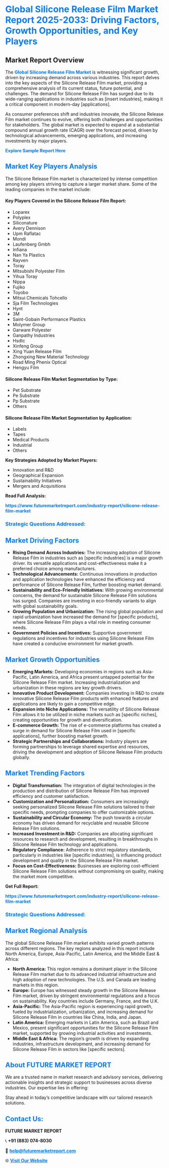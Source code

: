 <h1 style="color: #007BFF;">Global Silicone Release Film Market Report 2025-2033: Driving Factors, Growth Opportunities, and Key Players</h1>

<section id="overview">
<h2>Market Report Overview</h2>
<p>The <a href="https://www.futuremarketreport.com/industry-report/silicone-release-film-market" style="color: #007BFF; text-decoration: none;"><strong>Global Silicone Release Film Market</strong></a> is witnessing significant growth, driven by increasing demand across various industries. This report delves into the key aspects of the Silicone Release Film market, providing a comprehensive analysis of its current status, future potential, and challenges. The demand for Silicone Release Film has surged due to its wide-ranging applications in industries such as [insert industries], making it a critical component in modern-day [applications].</p>
<p>As consumer preferences shift and industries innovate, the Silicone Release Film market continues to evolve, offering both challenges and opportunities for stakeholders. The global market is expected to expand at a substantial compound annual growth rate (CAGR) over the forecast period, driven by technological advancements, emerging applications, and increasing investments by major players.</p>
</section>

<section id="overview">
<p><a href="https://www.futuremarketreport.com/request-sample/reportId=30489" style="color: #007BFF; text-decoration: none;"><strong>Explore Sample Report Here</strong></a></p>
</section>

<section id="key-players">
<h2 style="color: #007BFF;">Market Key Players Analysis</h2>
<p>The Silicone Release Film market is characterized by intense competition among key players striving to capture a larger market share. Some of the leading companies in the market include:</p>
<h4>Key Players Covered in the Silicone Release Film Report:</h4>
<ul><li>Loparex</li><li>Polyplex</li><li>Siliconature</li><li>Avery Dennison</li><li>Upm Raflatac</li><li>Mondi</li><li>Laufenberg Gmbh</li><li>Infiana</li><li>Nan Ya Plastics</li><li>Rayven</li><li>Toray</li><li>Mitsubishi Polyester Film</li><li>Yihua Toray</li><li>Nippa</li><li>Fujiko</li><li>Toyobo</li><li>Mitsui Chemicals Tohcello</li><li>Sja Film Technologies</li><li>Hynt</li><li>3M</li><li>Saint-Gobain Performance Plastics</li><li>Molymer Group</li><li>Garware Polyester</li><li>Ganpathy Industries</li><li>Hsdtc</li><li>Xinfeng Group</li><li>Xing Yuan Release Film</li><li>Zhongxing New Material Technology</li><li>Road Ming Phenix Optical</li><li>Hengyu Film</li></ul>
<h4>Silicone Release Film Market Segmentation by Type:</h4>
<ul><li>Pet Substrate</li><li>Pe Substrate</li><li>Pp Substrate</li><li>Others</li></ul>

<h4>Silicone Release Film Market Segmentation by Application:</h4>
<ul><li>Labels</li><li>Tapes</li><li>Medical Products</li><li>Industrial</li><li>Others</li></ul>
<p><strong>Key Strategies Adopted by Market Players:</strong></p>
<ul>
<li>Innovation and R&D</li>
<li>Geographical Expansion</li>
<li>Sustainability Initiatives</li>
<li>Mergers and Acquisitions</li>
</ul>
</section>

<section>
<p><strong>Read Full Analysis: </strong></p><a href="https://www.futuremarketreport.com/industry-report/silicone-release-film-market" style="color: #007BFF; text-decoration: none;"><strong>https://www.futuremarketreport.com/industry-report/silicone-release-film-market</strong></a>
<h3 style="color: #007BFF;">Strategic Questions Addressed:</h3>
</section>

<section id="driving-factors">
<h2 style="color: #007BFF;">Market Driving Factors</h2>
<ul>
<li><strong>Rising Demand Across Industries:</strong> The increasing adoption of Silicone Release Film in industries such as [specific industries] is a major growth driver. Its versatile applications and cost-effectiveness make it a preferred choice among manufacturers.</li>
<li><strong>Technological Advancements:</strong> Continuous innovations in production and application technologies have enhanced the efficiency and performance of Silicone Release Film, further boosting market demand.</li>
<li><strong>Sustainability and Eco-Friendly Initiatives:</strong> With growing environmental concerns, the demand for sustainable Silicone Release Film solutions has surged. Companies are investing in eco-friendly variants to align with global sustainability goals.</li>
<li><strong>Growing Population and Urbanization:</strong> The rising global population and rapid urbanization have increased the demand for [specific products], where Silicone Release Film plays a vital role in meeting consumer needs.</li>
<li><strong>Government Policies and Incentives:</strong> Supportive government regulations and incentives for industries using Silicone Release Film have created a conducive environment for market growth.</li>
</ul>
</section>

<section id="growth-opportunities">
<h2 style="color: #007BFF;">Market Growth Opportunities</h2>
<ul>
<li><strong>Emerging Markets:</strong> Developing economies in regions such as Asia-Pacific, Latin America, and Africa present untapped potential for the Silicone Release Film market. Increasing industrialization and urbanization in these regions are key growth drivers.</li>
<li><strong>Innovative Product Development:</strong> Companies investing in R&D to create innovative Silicone Release Film products with enhanced features and applications are likely to gain a competitive edge.</li>
<li><strong>Expansion into Niche Applications:</strong> The versatility of Silicone Release Film allows it to be utilized in niche markets such as [specific niches], creating opportunities for growth and diversification.</li>
<li><strong>E-commerce Growth:</strong> The rise of e-commerce platforms has created a surge in demand for Silicone Release Film used in [specific applications], further boosting market growth.</li>
<li><strong>Strategic Partnerships and Collaborations:</strong> Industry players are forming partnerships to leverage shared expertise and resources, driving the development and adoption of Silicone Release Film products globally.</li>
</ul>
</section>

<section id="trending-factors">
<h2 style="color: #007BFF;">Market Trending Factors</h2>
<ul>
<li><strong>Digital Transformation:</strong> The integration of digital technologies in the production and distribution of Silicone Release Film has improved efficiency and customer satisfaction.</li>
<li><strong>Customization and Personalization:</strong> Consumers are increasingly seeking personalized Silicone Release Film solutions tailored to their specific needs, prompting companies to offer customizable options.</li>
<li><strong>Sustainability and Circular Economy:</strong> The push towards a circular economy has driven demand for recyclable and reusable Silicone Release Film solutions.</li>
<li><strong>Increased Investment in R&D:</strong> Companies are allocating significant resources to research and development, resulting in breakthroughs in Silicone Release Film technology and applications.</li>
<li><strong>Regulatory Compliance:</strong> Adherence to strict regulatory standards, particularly in industries like [specific industries], is influencing product development and quality in the Silicone Release Film market.</li>
<li><strong>Focus on Cost-Effectiveness:</strong> Businesses are exploring cost-efficient Silicone Release Film solutions without compromising on quality, making the market more competitive.</li>
</ul>
</section>

<section>
<p><strong>Get Full Report: </strong></p><a href="https://www.futuremarketreport.com/industry-report/silicone-release-film-market" style="color: #007BFF; text-decoration: none;"><strong>https://www.futuremarketreport.com/industry-report/silicone-release-film-market</strong></a>
<h3 style="color: #007BFF;">Strategic Questions Addressed:</h3>
</section>


<section id="regional-analysis">
<h2 style="color: #007BFF;">Market Regional Analysis</h2>
<p>The global Silicone Release Film market exhibits varied growth patterns across different regions. The key regions analyzed in this report include North America, Europe, Asia-Pacific, Latin America, and the Middle East & Africa:</p>
<ul>
<li><strong>North America:</strong> This region remains a dominant player in the Silicone Release Film market due to its advanced industrial infrastructure and high adoption of new technologies. The U.S. and Canada are leading markets in this region.</li>
<li><strong>Europe:</strong> Europe has witnessed steady growth in the Silicone Release Film market, driven by stringent environmental regulations and a focus on sustainability. Key countries include Germany, France, and the U.K.</li>
<li><strong>Asia-Pacific:</strong> The Asia-Pacific region is experiencing rapid growth, fueled by industrialization, urbanization, and increasing demand for Silicone Release Film in countries like China, India, and Japan.</li>
<li><strong>Latin America:</strong> Emerging markets in Latin America, such as Brazil and Mexico, present significant opportunities for the Silicone Release Film market, supported by growing industrial activities and investments.</li>
<li><strong>Middle East & Africa:</strong> The region’s growth is driven by expanding industries, infrastructure development, and increasing demand for Silicone Release Film in sectors like [specific sectors].</li>
</ul>
</section>

<footer>
<h2 style="color: #007BFF;">About FUTURE MARKET REPORT</h2>
<p>We are a trusted name in market research and advisory services, delivering actionable insights and strategic support to businesses across diverse industries. Our expertise lies in offering:</p>

<p>Stay ahead in today’s competitive landscape with our tailored research solutions.</p>

<h2 style="color: #007BFF;">Contact Us:</h2>
<p><strong>FUTURE MARKET REPORT</strong></p>
<p>📞 <strong>+91 (883) 074-8030</strong></p>
<p>📧 <strong><a href="mailto:help@futuremarketreport.com" style="color: #007BFF;">help@futuremarketreport.com</a></strong></p>
<p>🌐 <strong><a href="https://www.futuremarketreport.com/" style="color: #007BFF;">Visit Our Website</a></strong></p>
</footer>